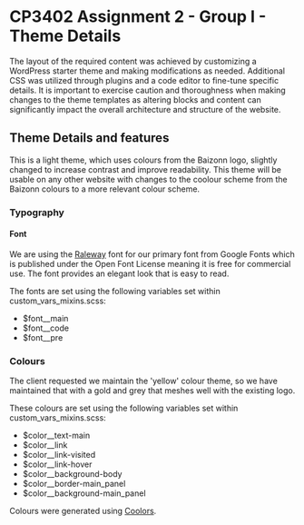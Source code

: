 # CP3402 Assignment 2 - Group I - Theme Details

The layout of the required content was achieved by customizing a WordPress starter theme and making modifications as needed. Additional CSS was utilized through plugins and a code editor to fine-tune specific details. It is important to exercise caution and thoroughness when making changes to the theme templates as altering blocks and content can significantly impact the overall architecture and structure of the website.

## Theme Details and features

This is a light theme, which uses colours from the Baizonn logo, slightly changed to increase contrast and improve readability. This theme will be usable on any other website with changes to the coolour scheme from the Baizonn colours to a more relevant colour scheme.

### Typography

#### 

#### Font
We are using the [Raleway](https://fonts.google.com/specimen/Raleway) font for our primary font from Google Fonts which is published under the Open Font License meaning it is free for commercial use. The font provides an elegant look that is easy to read.

The fonts are set using the following variables set within custom_vars_mixins.scss:
- $font__main
- $font__code
- $font__pre

### Colours

The client requested we maintain the 'yellow' colour theme, so we have maintained that with a gold and grey that meshes well with the existing logo.

These colours are set using the following variables set within custom_vars_mixins.scss:
- $color__text-main
- $color__link
- $color__link-visited
- $color__link-hover
- $color__background-body
- $color__border-main_panel
- $color__background-main_panel


Colours were generated using [Coolors](https://coolors.co).